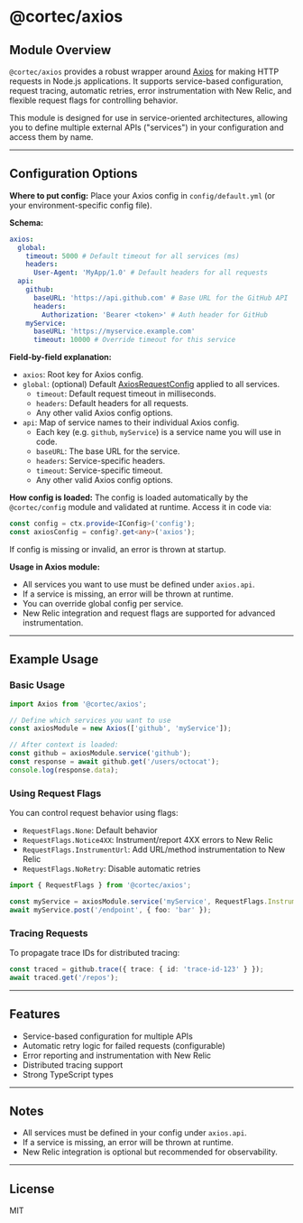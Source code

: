 # @cortec/axios

## Module Overview

`@cortec/axios` provides a robust wrapper around [Axios](https://axios-http.com/) for making HTTP requests in Node.js applications. It supports service-based configuration, request tracing, automatic retries, error instrumentation with New Relic, and flexible request flags for controlling behavior.

This module is designed for use in service-oriented architectures, allowing you to define multiple external APIs ("services") in your configuration and access them by name.

---

## Configuration Options

**Where to put config:**
Place your Axios config in `config/default.yml` (or your environment-specific config file).

**Schema:**

```yaml
axios:
  global:
    timeout: 5000 # Default timeout for all services (ms)
    headers:
      User-Agent: 'MyApp/1.0' # Default headers for all requests
  api:
    github:
      baseURL: 'https://api.github.com' # Base URL for the GitHub API
      headers:
        Authorization: 'Bearer <token>' # Auth header for GitHub
    myService:
      baseURL: 'https://myservice.example.com'
      timeout: 10000 # Override timeout for this service
```

**Field-by-field explanation:**

- `axios`: Root key for Axios config.
- `global`: (optional) Default [AxiosRequestConfig](https://axios-http.com/docs/req_config) applied to all services.
  - `timeout`: Default request timeout in milliseconds.
  - `headers`: Default headers for all requests.
  - Any other valid Axios config options.
- `api`: Map of service names to their individual Axios config.
  - Each key (e.g. `github`, `myService`) is a service name you will use in code.
  - `baseURL`: The base URL for the service.
  - `headers`: Service-specific headers.
  - `timeout`: Service-specific timeout.
  - Any other valid Axios config options.

**How config is loaded:**
The config is loaded automatically by the `@cortec/config` module and validated at runtime.
Access it in code via:

```typescript
const config = ctx.provide<IConfig>('config');
const axiosConfig = config?.get<any>('axios');
```

If config is missing or invalid, an error is thrown at startup.

**Usage in Axios module:**

- All services you want to use must be defined under `axios.api`.
- If a service is missing, an error will be thrown at runtime.
- You can override global config per service.
- New Relic integration and request flags are supported for advanced instrumentation.

---

## Example Usage

### Basic Usage

```ts
import Axios from '@cortec/axios';

// Define which services you want to use
const axiosModule = new Axios(['github', 'myService']);

// After context is loaded:
const github = axiosModule.service('github');
const response = await github.get('/users/octocat');
console.log(response.data);
```

### Using Request Flags

You can control request behavior using flags:

- `RequestFlags.None`: Default behavior
- `RequestFlags.Notice4XX`: Instrument/report 4XX errors to New Relic
- `RequestFlags.InstrumentUrl`: Add URL/method instrumentation to New Relic
- `RequestFlags.NoRetry`: Disable automatic retries

```ts
import { RequestFlags } from '@cortec/axios';

const myService = axiosModule.service('myService', RequestFlags.InstrumentUrl);
await myService.post('/endpoint', { foo: 'bar' });
```

### Tracing Requests

To propagate trace IDs for distributed tracing:

```ts
const traced = github.trace({ trace: { id: 'trace-id-123' } });
await traced.get('/repos');
```

---

## Features

- Service-based configuration for multiple APIs
- Automatic retry logic for failed requests (configurable)
- Error reporting and instrumentation with New Relic
- Distributed tracing support
- Strong TypeScript types

---

## Notes

- All services must be defined in your config under `axios.api`.
- If a service is missing, an error will be thrown at runtime.
- New Relic integration is optional but recommended for observability.

---

## License

MIT
